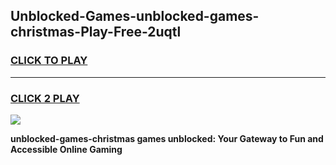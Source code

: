 
## Unblocked-Games-unblocked-games-christmas-Play-Free-2uqtl
<h3>
<a href="https://premium76.site?title=unblocked-games-christmas&ref=24M">CLICK TO PLAY</a></h3>
<hr>

<h3>
<a href="https://premium76.site?title=unblocked-games-christmas&ref=24M">CLICK 2 PLAY</a>
  
</h3>

<a href="https://premium76.site?title=unblocked-games-christmas&ref=24M"><img src="https://clearcache.store/games.png"></a>


**unblocked-games-christmas games unblocked: Your Gateway to Fun and Accessible Online Gaming**
